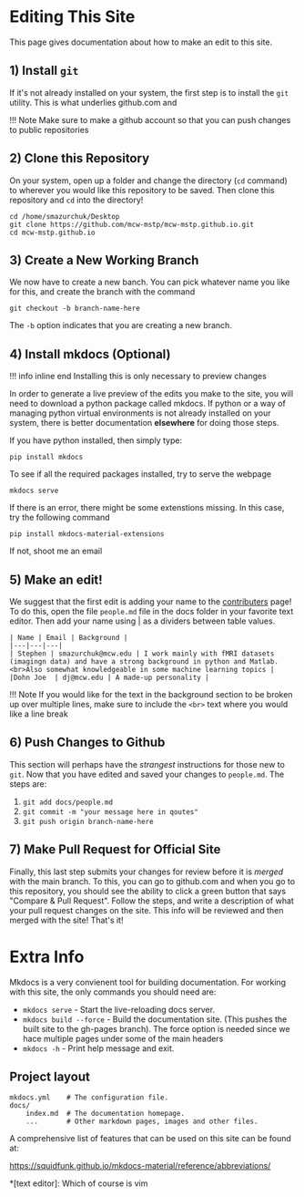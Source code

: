 # Editing This Site

This page gives documentation about how to make an edit to this site.

## 1) Install `git`
If it's not already installed on your system, the first step is to install the `git` utility. This is what underlies github.com and 

!!! Note
    Make sure to make a github account so that you can push 
    changes to public repositories

## 2) Clone this Repository

On your system, open up a folder and change the directory (`cd` command) to wherever you would like this repository to be saved. Then clone this repository and `cd` into the directory!

```shell
cd /home/smazurchuk/Desktop
git clone https://github.com/mcw-mstp/mcw-mstp.github.io.git
cd mcw-mstp.github.io
```

## 3) Create a New Working Branch

We now have to create a new banch. You can pick whatever name you like for this, and create the branch with the command

```shell
git checkout -b branch-name-here
```

The `-b` option indicates that you are creating a new branch.

## 4) Install mkdocs (Optional)

!!! info inline end
    Installing this is only necessary to preview changes

In order to generate a live preview of the edits you make to the site, you will need to download a python package called mkdocs. If python or a way of managing python virtual environments is not already installed on your system, there is better documentation **elsewhere** for doing those steps. 

If you have python installed, then simply type:

```shell
pip install mkdocs
```

To see if all the required packages installed, try to serve the webpage
```shell
mkdocs serve
```

If there is an error, there might be some extenstions missing. In this case, try the following command

```shell
pip install mkdocs-material-extensions
```

If not, shoot me an email

## 5) Make an edit!

We suggest that the first edit is adding your name to the [contributers](/people.md) page! To do this, open the file `people.md` file in the docs folder in your favorite text editor. Then add your name using | as a dividers between table values.

```pre
| Name | Email | Background |
|---|---|---|
| Stephen | smazurchuk@mcw.edu | I work mainly with fMRI datasets (imagingn data) and have a strong background in python and Matlab. <br>Also somewhat knowledgeable in some machine learning topics |
|Dohn Joe  | dj@mcw.edu | A made-up personality |
```

!!! Note
    If you would like for the text in the background section to be broken up over multiple lines,
    make sure to include the `<br>` text where you would like a line break

## 6) Push Changes to Github

This section will perhaps have the *strangest* instructions for those new to `git`. Now that you have edited and saved your changes to `people.md`. The steps are:

1. `git add docs/people.md`
2. `git commit -m "your message here in qoutes"`
3. `git push origin branch-name-here`

## 7) Make Pull Request for Official Site

Finally, this last step submits your changes for review before it is *merged* with the main branch. To this, you can go to github.com and when you go to this repository, you should see the ability to click a green button that says "Compare & Pull Request". Follow the steps, and write a description of what your pull request changes on the site. This info will be reviewed and then merged with the site! That's it! 

# Extra Info

Mkdocs is a very convienent tool for building documentation. For working with this site, the only commands you should need are:

* `mkdocs serve` - Start the live-reloading docs server.
* `mkdocs build --force` - Build the documentation site. (This pushes the built site to the gh-pages branch). The force option is needed since we hace multiple pages under some of the main headers
* `mkdocs -h` - Print help message and exit.

## Project layout

    mkdocs.yml    # The configuration file.
    docs/
        index.md  # The documentation homepage.
        ...       # Other markdown pages, images and other files.

A comprehensive list of features that can be used on this site can be found at: 

<https://squidfunk.github.io/mkdocs-material/reference/abbreviations/>

*[text editor]: Which of course is vim